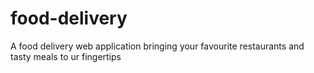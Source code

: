 # food-delivery

A food delivery web application bringing your favourite restaurants and tasty meals to ur fingertips

